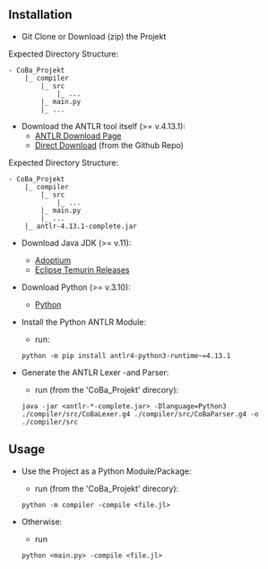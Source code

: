 
## Installation

- Git Clone or Download (zip) the Projekt

Expected Directory Structure:
```
- CoBa_Projekt
    |_ compiler
        |_ src
            |_ ...
        |_ main.py
        |_ ...
```

- Download the ANTLR tool itself (>= v.4.13.1):
    - [ANTLR Download Page](https://www.antlr.org/download.html)
    - [Direct Download](https://github.com/antlr/website-antlr4/raw/gh-pages/download/antlr-4.13.1-complete.jar) (from the Github Repo)

Expected Directory Structure:
```
- CoBa_Projekt
    |_ compiler
        |_ src
            |_ ...
        |_ main.py
        |_ ...
    |_ antlr-4.13.1-complete.jar
```

- Download Java JDK (>= v.11):
    - [Adoptium](https://adoptium.net/de/)
    - [Eclipse Temurin Releases](https://adoptium.net/de/temurin/releases/)
- Download Python (>= v.3.10):
    - [Python](https://www.python.org/downloads/)

- Install the Python ANTLR Module:
    - run:
    
    ```python -m pip install antlr4-python3-runtime~=4.13.1```

- Generate the ANTLR Lexer -and Parser:
    - run (from the 'CoBa_Projekt' direcory):

    ```java -jar <antlr-*-complete.jar> -Dlanguage=Python3 ./compiler/src/CoBaLexer.g4 ./compiler/src/CoBaParser.g4 -o ./compiler/src```




## Usage

- Use the Project as a Python Module/Package:
    - run (from the 'CoBa_Projekt' direcory):

    ```python -m compiler -compile <file.jl>```

- Otherwise:
    - run

    ```python <main.py> -compile <file.jl>```
